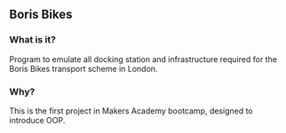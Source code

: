 ## Boris Bikes

### What is it?

Program to emulate all docking station and infrastructure required for the Boris Bikes transport scheme in London.

### Why?
This is the first project in Makers Academy bootcamp, designed to introduce OOP.
